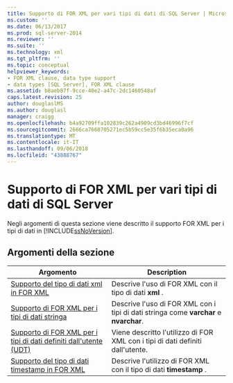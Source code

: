 ```yaml
---
title: Supporto di FOR XML per vari tipi di dati di SQL Server | Microsoft Docs
ms.custom: ''
ms.date: 06/13/2017
ms.prod: sql-server-2014
ms.reviewer: ''
ms.suite: ''
ms.technology: xml
ms.tgt_pltfrm: ''
ms.topic: conceptual
helpviewer_keywords:
- FOR XML clause, data type support
- data types [SQL Server], FOR XML clause
ms.assetid: b8aeb87f-9cce-40e2-a47c-2dc1460548af
caps.latest.revision: 25
author: douglaslMS
ms.author: douglasl
manager: craigg
ms.openlocfilehash: b4a92709ffa102839c262a4909cd3bd46996f7cf
ms.sourcegitcommit: 2666ca7660705271ec5b59cc5e35f6b35eca0a96
ms.translationtype: MT
ms.contentlocale: it-IT
ms.lasthandoff: 09/06/2018
ms.locfileid: "43888767"
---
```

# <a name="for-xml-support-for-various-sql-server-data-types"></a>Supporto di FOR XML per vari tipi di dati di SQL Server
  Negli argomenti di questa sezione viene descritto il supporto FOR XML per i tipi di dati in [!INCLUDE[ssNoVersion](../../includes/ssnoversion-md.md)].  
  
## <a name="in-this-section"></a>Argomenti della sezione  
  
|Argomento|Description|  
|-----------|-----------------|  
|[Supporto del tipo di dati xml in FOR XML](for-xml-support-for-the-xml-data-type.md)|Descrive l'uso di FOR XML con il tipo di dati **xml** .|  
|[Supporto di FOR XML per i tipi di dati stringa](for-xml-support-for-string-data-types.md)|Descrive l'uso di FOR XML con i tipi di dati stringa come **varchar** e **nvarchar**.|  
|[Supporto di FOR XML per i tipi di dati definiti dall'utente &#40;UDT&#41;](for-xml-support-for-the-user-defined-data-types-udt.md)|Viene descritto l'utilizzo di FOR XML con i tipi di dati definiti dall'utente.|  
|[Supporto del tipo di dati timestamp in FOR XML](for-xml-support-for-the-timestamp-data-type.md)|Descrive l'utilizzo di FOR XML con il tipo di dati **timestamp** .|  
  
  
